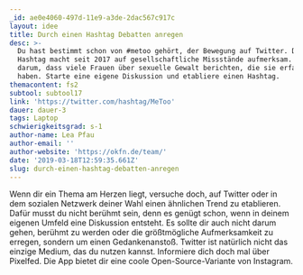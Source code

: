 ```yaml
---
_id: ae0e4060-497d-11e9-a3de-2dac567c917c
layout: idee
title: Durch einen Hashtag Debatten anregen
desc: >-
  Du hast bestimmt schon von #metoo gehört, der Bewegung auf Twitter. Dieser
  Hashtag macht seit 2017 auf gesellschaftliche Missstände aufmerksam. Es geht
  darum, dass viele Frauen über sexuelle Gewalt berichten, die sie erfahren
  haben. Starte eine eigene Diskussion und etabliere einen Hashtag.
themacontent: fs2
subtool: subtool17
link: 'https://twitter.com/hashtag/MeToo'
dauer: dauer-3
tags: Laptop
schwierigkeitsgrad: s-1
author-name: Lea Pfau
author-email: ''
author-website: 'https://okfn.de/team/'
date: '2019-03-18T12:59:35.661Z'
slug: durch-einen-hashtag-debatten-anregen
---
```

Wenn dir ein Thema am Herzen liegt, versuche doch, auf Twitter oder in dem sozialen Netzwerk deiner Wahl einen ähnlichen Trend zu etablieren. Dafür musst du nicht berühmt sein, denn es genügt schon, wenn in deinem eigenen Umfeld eine Diskussion entsteht. Es sollte dir auch nicht darum gehen, berühmt zu werden oder die größtmögliche Aufmerksamkeit zu erregen, sondern um einen Gedankenanstoß. 
Twitter ist natürlich nicht das einzige Medium, das du nutzen kannst. Informiere dich doch mal über Pixelfed. Die App bietet dir eine coole Open-Source-Variante von Instagram.
